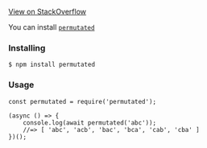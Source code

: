 [View on StackOverflow](https://stackoverflow.com/a/52338821/7602110)

You can install [`permutated`](https://github.com/abranhe/permutated)

### Installing

`$ npm install permutated`

### Usage

    const permutated = require('permutated');

    (async () => {
	    console.log(await permutated('abc'));
    	//=> [ 'abc', 'acb', 'bac', 'bca', 'cab', 'cba' ]
    })();
